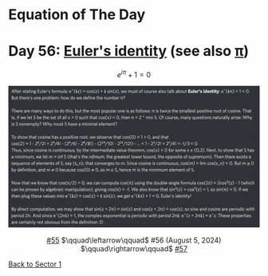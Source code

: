 # Equation of The Day

# Day 56: [Euler's identity](https://en.wikipedia.org/wiki/Euler%27s_identity) (see also [π](https://en.wikipedia.org/wiki/Pi))

$$e^{i\pi}+1=0$$

<picture><img alt="Day 56" src="0056.png"></picture>

<center><a href="0055.html">#55</a> $\qquad\leftarrow\qquad$ #56 (August 5, 2024) $\qquad\rightarrow\qquad$ <a href="0057.html">#57</a></center>

[Back to Sector 1](../0-63.md)

<script data-goatcounter="https://zswu.goatcounter.com/count" async src="//gc.zgo.at/count.js"></script>
<script src="https://utteranc.es/client.js" repo="12AbBa/eotd" issue-term="pathname" theme="github-light" crossorigin="anonymous" async> </script>